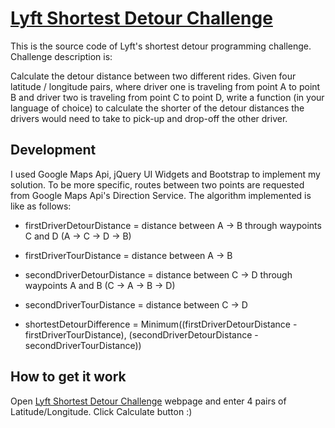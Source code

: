 # [Lyft Shortest Detour Challenge](http://funma.pl/yft/)

This is the source code of Lyft's shortest detour programming challenge. Challenge description is:

Calculate the detour distance between two different rides. Given four latitude / longitude pairs, where driver one is traveling from point A to point B and driver two is traveling from point C to point D, write a function (in your language of choice) to calculate the shorter of the detour distances the drivers would need to take to pick-up and drop-off the other driver.

## Development

I used Google Maps Api, jQuery UI Widgets and Bootstrap to implement my solution. To be more specific, routes between two points are requested from Google Maps Api's Direction Service.
The algorithm implemented is like as follows:

- firstDriverDetourDistance = distance between A -> B through waypoints C and D (A -> C -> D -> B)
- firstDriverTourDistance = distance between A -> B
- secondDriverDetourDistance = distance between C -> D through waypoints A and B (C -> A -> B -> D)
- secondDriverTourDistance = distance between C -> D

- shortestDetourDifference = Minimum((firstDriverDetourDistance - firstDriverTourDistance), (secondDriverDetourDistance - secondDriverTourDistance))

## How to get it work

Open [Lyft Shortest Detour Challenge](http://funma.pl/yft/) webpage and enter 4 pairs of Latitude/Longitude. Click Calculate button :)



